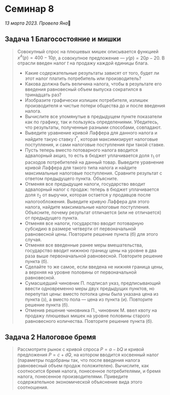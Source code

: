 # Семинар 8
*13 марта 2023. Провела Яна*🐸

## Задача 1 Благосостояние и мишки
> Совокупный спрос на плюшевых мишек описывается функцией $x^A(p) = 400-10p$, а совокупное предложение — $y(p) = 20p - 20$. В отрасли введен налог $t$ на продажу каждой единицы блага.
> 
> * Какие содержательные результаты зависят от того, будет ли этот налог платить потребитель или производитель?
> * Какова должна быть величина налога, чтобы в результате его введения равновесный объем выпуска сократился в тринадцать раз?
> *  Изобразите графически излишек потребителя, излишек производителя и чистые потери общества до и после введения налога.
> *  Вычислите все упомянутые в предыдущем пункте показатели как по графику, так и пользуясь определениями. Убедитесь, что результаты, полученные разными способами, совпадают.
> *  Выведите уравнение кривой Лаффера для данного налога и найдите такую ставку $t^*$, которая максимизирует налоговые поступления, и сами налоговые поступления при такой ставке.
> *  Пусть теперь вместо потоварного налога вводится адвалорный акциз, то есть в бюджет уплачивается доля $\tau_1$ от расходов потребителей на данный товар. Выведите уравнение кривой Лаффера для такого типа налога и найдите максимальные налоговые поступления. Сравните результат с ответом предыдущего пункта. Объясните.
> * Отменяя все предыдущие налоги, государство вводит адвалорный налог с продаж: теперь в бюджет уплачивается доля $\tau_2$ от выручки, которая остается у продавцов после налогообложения. Выведите кривую Лаффера для этого налога, найдите максимальные налоговые поступления. Объясните, почему результат отличается (или не отличается) от предыдущего пункта.
 > * Отменяя все налоги, государство вводит потоварную субсидию в размере четверти от первоначальной равновесной цены. Повторите решение пункта (б) для этого случая.
> *  Отменяя все введенные ранее меры вмешательства, государство вводит нижнюю границу цены на уровне в два раза выше первоначальной равновесной. Повторите решение пункта (б).
 > * Сделайте то же самое, если введена не нижняя граница цены, а верхняя на уровне половины от первоначальной равновесной.
> *  Сумасшедший чиновник П. подписал указ, предписывающий ввести одновременно меры двух предыдущих пунктов, но перепутал цены: вместо потолка цены была указана цена из пункта (з), а вместо пола — цена из пункта (и). Повторите решение пункта (б).
> *  Отменив решение чиновника П., чиновник М. ввел квоту на продажу плюшевых мишек на уровне половины старого равновесного количества. Повторите решение пункта (б).

## Задача 2 Налоговое бремя
> Рассмотрите рынок с кривой спроса $P = a - bQ$ и кривой предложения $P = c + dQ$, на котором вводится косвенный налог (параметры подобраны так, что после введения налога равновесный объем продаж положителен). Вычислите, как соотносится бремя налога, понесенное потребителями, и бремя налога, понесенное производителями. Приведите содержательное экономической объяснение вида этого соотношения.